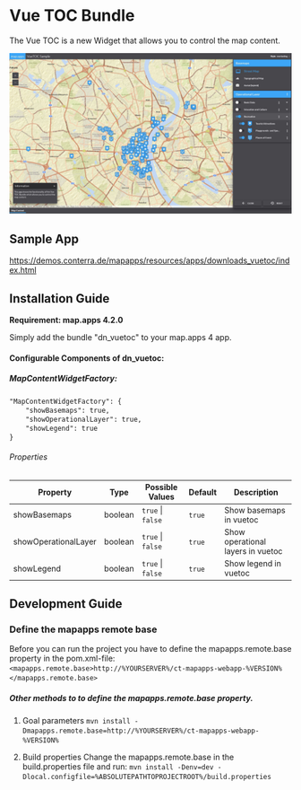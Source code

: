 # Vue TOC Bundle
The Vue TOC is a new Widget that allows you to control the map content.

![Screenshot App](https://github.com/conterra/mapapps-vuetoc/blob/master/screenshot.JPG)


Sample App
------------------
https://demos.conterra.de/mapapps/resources/apps/downloads_vuetoc/index.html

Installation Guide
------------------
**Requirement: map.apps 4.2.0**

Simply add the bundle "dn_vuetoc" to your map.apps 4 app.

#### Configurable Components of dn_vuetoc:

##### MapContentWidgetFactory:
```
"MapContentWidgetFactory": {
    "showBasemaps": true,
    "showOperationalLayer": true,
    "showLegend": true
}
```

###### Properties
| Property                       | Type    | Possible Values                 | Default    | Description                       |
|--------------------------------|---------|---------------------------------|------------|---------------------------------- |
| showBasemaps                   | boolean | ```true``` &#124; ```false```   | ```true``` | Show basemaps in vuetoc           |
| showOperationalLayer           | boolean | ```true``` &#124; ```false```   | ```true``` | Show operational layers in vuetoc |
| showLegend                     | boolean | ```true``` &#124; ```false```   | ```true``` | Show legend in vuetoc             |

Development Guide
------------------
### Define the mapapps remote base
Before you can run the project you have to define the mapapps.remote.base property in the pom.xml-file:
`<mapapps.remote.base>http://%YOURSERVER%/ct-mapapps-webapp-%VERSION%</mapapps.remote.base>`

##### Other methods to to define the mapapps.remote.base property.
1. Goal parameters
`mvn install -Dmapapps.remote.base=http://%YOURSERVER%/ct-mapapps-webapp-%VERSION%`

2. Build properties
Change the mapapps.remote.base in the build.properties file and run:
`mvn install -Denv=dev -Dlocal.configfile=%ABSOLUTEPATHTOPROJECTROOT%/build.properties`
